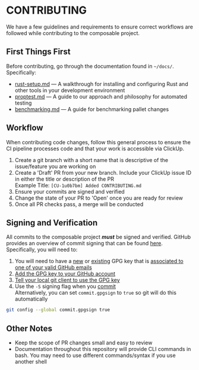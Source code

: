 # CONTRIBUTING

We have a few guidelines and requirements to ensure correct workflows are followed while contributing to the composable project.

## First Things First
Before contributing, go through the documentation found in `~/docs/`.  Specifically:  
* [rust-setup.md](./rust-setup.md) ― A walkthrough for installing and configuring Rust and other tools in your development environment  
* [proptest.md](./proptest.md) ― A guide to our approach and philosophy for automated testing  
* [benchmarking.md](./benchmarking.md) ― A guide for benchmarking pallet changes  

## Workflow
When contributing code changes, follow this general process to ensure the CI pipeline processes code and that your work is accessible via ClickUp.  
1) Create a git branch with a short name that is descriptive of the issue/feature you are working on  
2) Create a 'Draft' PR from your new branch. Include your ClickUp issue ID in either the title or description of the PR  
Example Title: `[CU-1u0b7bm] Added CONTRIBUTING.md`
3) Ensure your commits are signed and verified
4) Change the state of your PR to 'Open' once you are ready for review
5) Once all PR checks pass, a merge will be conducted

## Signing and Verification
All commits to the composable project ***must*** be signed and verified. GitHub provides an overview of commit signing that can be found [here](https://docs.github.com/en/authentication/managing-commit-signature-verification).  
Specifically, you will need to:  
1) You will need to have a [new](https://docs.github.com/en/authentication/managing-commit-signature-verification/generating-a-new-gpg-key) or [existing](https://docs.github.com/en/authentication/managing-commit-signature-verification/checking-for-existing-gpg-keys) GPG key that is [associated to one of your valid GitHub emails](https://docs.github.com/en/authentication/managing-commit-signature-verification/associating-an-email-with-your-gpg-key)
2) [Add the GPG key to your GitHub account](https://docs.github.com/en/authentication/managing-commit-signature-verification/adding-a-new-gpg-key-to-your-github-account)
3) [Tell your local git client to use the GPG key](https://docs.github.com/en/authentication/managing-commit-signature-verification/telling-git-about-your-signing-key)
4) Use the `-S` signing flag when you [commit](https://docs.github.com/en/authentication/managing-commit-signature-verification/signing-commits)  
Alternatively, you can set `commit.gpgsign` to `true` so git will do this automatically
```bash
git config --global commit.gpgsign true
```

## Other Notes
* Keep the scope of PR changes small and easy to review
* Documentation throughout this repository will provide CLI commands in bash. You may need to use different commands/syntax if you use another shell
